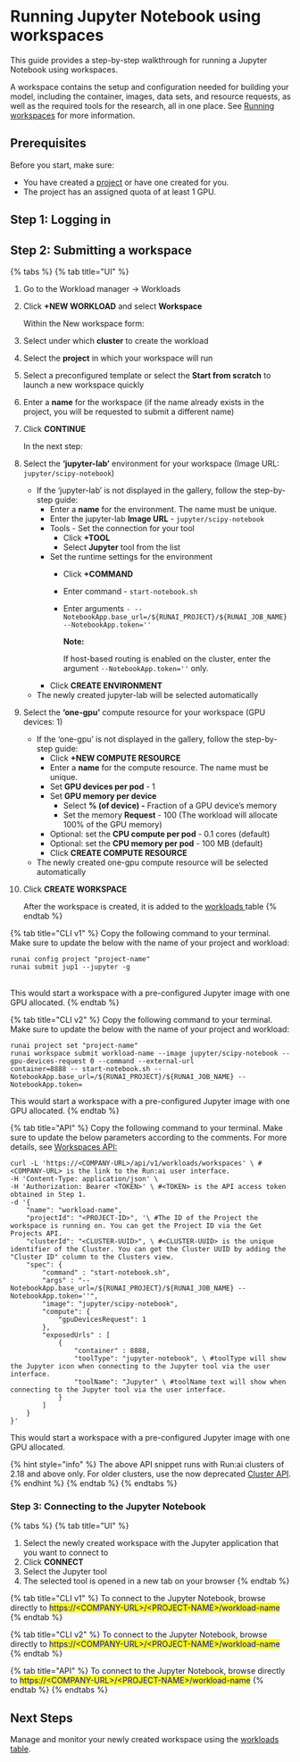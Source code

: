 # Running Jupyter Notebook using workspaces

This guide provides a step-by-step walkthrough for running a Jupyter Notebook using workspaces.

A workspace contains the setup and configuration needed for building your model, including the container, images, data sets, and resource requests, as well as the required tools for the research, all in one place. See [Running workspaces](../running-workspace.md) for more information.

## Prerequisites

Before you start, make sure:

* You have created a [project](../../manage-ai-initiatives/managing-your-organization/projects.md) or have one created for you.
* The project has an assigned quota of at least 1 GPU.

## Step 1: Logging in

## Step 2: Submitting a workspace

{% tabs %}
{% tab title="UI" %}
1. Go to the Workload manager → Workloads
2.  Click **+NEW WORKLOAD** and select **Workspace**

    Within the New workspace form:
3. Select under which **cluster** to create the workload
4. Select the **project** in which your workspace will run
5. Select a preconfigured template or select the **Start from scratch** to launch a new workspace quickly
6. Enter a **name** for the workspace (if the name already exists in the project, you will be requested to submit a different name)
7.  Click **CONTINUE**

    In the next step:
8. Select the **‘jupyter-lab’** environment for your workspace (Image URL: `jupyter/scipy-notebook`)
   * If the ‘jupyter-lab’ is not displayed in the gallery, follow the step-by-step guide:
     * Enter a **name** for the environment. The name must be unique.
     * Enter the jupyter-lab **Image URL** - `jupyter/scipy-notebook`
     * Tools - Set the connection for your tool
       * Click **+TOOL**
       * Select **Jupyter** tool from the list
     * Set the runtime settings for the environment
       * Click **+COMMAND**
       * Enter command - `start-notebook.sh`
       *   Enter arguments `- --NotebookApp.base_url=/${RUNAI_PROJECT}/${RUNAI_JOB_NAME} --NotebookApp.token=''`

           **Note:**

           If host-based routing is enabled on the cluster, enter the argument `--NotebookApp.token=''` only.
     * Click **CREATE ENVIRONMENT**
   * The newly created jupyter-lab will be selected automatically
9. Select the **‘one-gpu’** compute resource for your workspace (GPU devices: 1)
   * If the ‘one-gpu’ is not displayed in the gallery, follow the step-by-step guide:
     * Click **+NEW COMPUTE RESOURCE**
     * Enter a **name** for the compute resource. The name must be unique.
     * Set **GPU devices per pod** - 1
     * Set **GPU memory per device**
       * Select **% (of device) -** Fraction of a GPU device’s memory
       * Set the memory **Request** - 100 (The workload will allocate 100% of the GPU memory)
     * Optional: set the **CPU compute per pod** - 0.1 cores (default)
     * Optional: set the **CPU memory per pod** - 100 MB (default)
     * Click **CREATE COMPUTE RESOURCE**
   * The newly created one-gpu compute resource will be selected automatically
10. Click **CREATE WORKSPACE**

    After the workspace is created, it is added to the [workloads ](../../workloads-in-runai/workloads.md)table
{% endtab %}

{% tab title="CLI v1" %}
Copy the following command to your terminal. Make sure to update the below with the name of your project and workload:

```shell
runai config project "project-name"
runai submit jup1 --jupyter -g 
```

\
This would start a workspace with a pre-configured Jupyter image with one GPU allocated.
{% endtab %}

{% tab title="CLI v2" %}
Copy the following command to your terminal. Make sure to update the below with the name of your project and workload:

```shell
runai project set "project-name"
runai workspace submit workload-name --image jupyter/scipy-notebook --gpu-devices-request 0 --command --external-url 
container=8888 -- start-notebook.sh --NotebookApp.base_url=/${RUNAI_PROJECT}/${RUNAI_JOB_NAME} --NotebookApp.token=
```

This would start a workspace with a pre-configured Jupyter image with one GPU allocated.
{% endtab %}

{% tab title="API" %}
Copy the following command to your terminal. Make sure to update the below parameters according to the comments. For more details, see [Workspaces API:](https://api-docs.run.ai/latest/tag/Workspaces)

```shell
curl -L 'https://<COMPANY-URL>/api/v1/workloads/workspaces' \ #<COMPANY-URL> is the link to the Run:ai user interface.
-H 'Content-Type: application/json' \
-H 'Authorization: Bearer <TOKEN>' \ #<TOKEN> is the API access token obtained in Step 1. 
-d '{ 
    "name": "workload-name", 
    "projectId": "<PROJECT-ID>", '\ #The ID of the Project the workspace is running on. You can get the Project ID via the Get Projects API. 
    "clusterId": "<CLUSTER-UUID>", \ #<CLUSTER-UUID> is the unique identifier of the Cluster. You can get the Cluster UUID by adding the "Cluster ID" column to the Clusters view. 
    "spec": {
        "command" : "start-notebook.sh",
        "args" : "--NotebookApp.base_url=/${RUNAI_PROJECT}/${RUNAI_JOB_NAME} --NotebookApp.token=''",
        "image": "jupyter/scipy-notebook",
        "compute": {
            "gpuDevicesRequest": 1
        },
        "exposedUrls" : [
            { 
                "container" : 8888,
                "toolType": "jupyter-notebook", \ #toolType will show the Jupyter icon when connecting to the Jupyter tool via the user interface. 
                "toolName": "Jupyter" \ #toolName text will show when connecting to the Jupyter tool via the user interface. 
            }
        ]
    }
}'
```

This would start a workspace with a pre-configured Jupyter image with one GPU allocated.

{% hint style="info" %}
The above API snippet runs with Run:ai clusters of 2.18 and above only. For older clusters, use the now deprecated [Cluster API](https://docs.run.ai/v2.20/developer/cluster-api/workload-overview-dev/).
{% endhint %}
{% endtab %}
{% endtabs %}

### Step 3: Connecting to the Jupyter Notebook

{% tabs %}
{% tab title="UI" %}
1. Select the newly created workspace with the Jupyter application that you want to connect to
2. Click **CONNECT**
3. Select the Jupyter tool
4. The selected tool is opened in a new tab on your browser
{% endtab %}

{% tab title="CLI v1" %}
To connect to the Jupyter Notebook, browse directly to <mark style="color:blue;">https://\<COMPANY-URL>/\<PROJECT-NAME>/workload-name</mark>
{% endtab %}

{% tab title="CLI v2" %}
To connect to the Jupyter Notebook, browse directly to <mark style="color:blue;">https://\<COMPANY-URL>/\<PROJECT-NAME>/workload-name</mark>
{% endtab %}

{% tab title="API" %}
To connect to the Jupyter Notebook, browse directly to <mark style="color:blue;">https://\<COMPANY-URL>/\<PROJECT-NAME>/workload-name</mark>
{% endtab %}
{% endtabs %}

## Next Steps

Manage and monitor your newly created workspace using the [workloads table](../workloads-in-runai/workloads.md).
